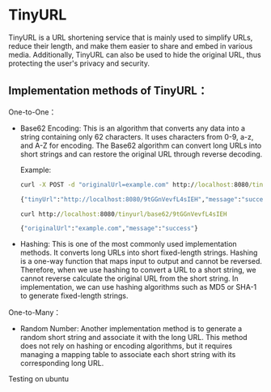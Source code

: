# TinyURL

TinyURL is a URL shortening service that is mainly used to simplify URLs, reduce their length, and make them easier to share and embed in various media. Additionally, TinyURL can also be used to hide the original URL, thus protecting the user's privacy and security.

## Implementation methods of TinyURL：

One-to-One：

- Base62 Encoding: This is an algorithm that converts any data into a string containing only 62 characters. It uses characters from 0-9, a-z, and A-Z for encoding. The Base62 algorithm can convert long URLs into short strings and can restore the original URL through reverse decoding.

  Example:

  ```cmd
  curl -X POST -d "originalUrl=example.com" http://localhost:8080/tinyurl/base62

  {"tinyUrl":"http://localhost:8080/9tGGnVevfL4sIEH","message":"success"}
  ```

  ```cmd
  curl http://localhost:8080/tinyurl/base62/9tGGnVevfL4sIEH

  {"originalUrl":"example.com","message":"success"}
  ```

- Hashing: This is one of the most commonly used implementation methods. It converts long URLs into short fixed-length strings. Hashing is a one-way function that maps input to output and cannot be reversed. Therefore, when we use hashing to convert a URL to a short string, we cannot reverse calculate the original URL from the short string. In implementation, we can use hashing algorithms such as MD5 or SHA-1 to generate fixed-length strings.

One-to-Many：

- Random Number: Another implementation method is to generate a random short string and associate it with the long URL. This method does not rely on hashing or encoding algorithms, but it requires managing a mapping table to associate each short string with its corresponding long URL.

Testing on ubuntu
